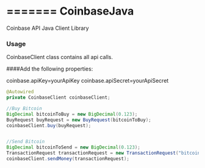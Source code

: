 =======
CoinbaseJava
============

Coinbase API Java Client Library


### Usage

CoinbaseClient class contains all api calls.


####Add the following properties:

  coinbase.apiKey=yourApiKey
  coinbase.apiSecret=yourApiSecret

```java
@Autowired
private CoinbaseClient coinbaseClient;

//Buy Bitcoin
BigDecimal bitcoinToBuy = new BigDecimal(0.123);
BuyRequest buyRequest = new BuyRequest(bitcoinToBuy);
coinbaseClient.buy(buyRequest);


//Send Bitcoin
BigDecimal bitcoinToSend = new BigDecimal(0.123);
TransactionRequest transactionRequest = new TransactionRequest("bitcoinAddress", bitcoinToSend, "Transaction Note");
coinbaseClient.sendMoney(transactionRequest);
```

